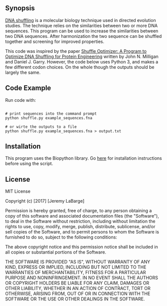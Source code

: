 ## Synopsis
[DNA shuffling](https://en.wikipedia.org/wiki/DNA_shuffling) is a molecular biology technique used in directed evolution studies.  The technique relies on the similarities between two or more DNA sequences.  This program can be used to increase the similarities between two DNA sequences.  After harmonization the two sequence can be shuffled together and screening for improved properties.    

This code was inspired by the paper [Shuffle Optimizer: A Program to Optimize DNA Shuffling for Protein Engineering](https://link.springer.com/protocol/10.1007%2F978-1-4939-6343-0_3) written by John N. Milligan and Daniel J. Garry.  However, the code below uses Python 3, and makes a few different codon choices.  On the whole though the outputs should be largely the same.


## Code Example
Run code with: 

```
 
# print sequences into the command prompt  
python shuffle.py example_sequences.fna 

# or wirte the outputs to a file
python shuffle.py example_sequences.fna > output.txt
```

## Installation

This program uses the Biopython library. Go [here](http://biopython.org/wiki/Download) for installation instructions before using the script.

## License

MIT License

Copyright (c) \[2017\] \[Jeremy LaBarge\]

Permission is hereby granted, free of charge, to any person obtaining a copy
of this software and associated documentation files (the "Software"), to deal
in the Software without restriction, including without limitation the rights
to use, copy, modify, merge, publish, distribute, sublicense, and/or sell
copies of the Software, and to permit persons to whom the Software is
furnished to do so, subject to the following conditions:

The above copyright notice and this permission notice shall be included in all
copies or substantial portions of the Software.

THE SOFTWARE IS PROVIDED "AS IS", WITHOUT WARRANTY OF ANY KIND, EXPRESS OR
IMPLIED, INCLUDING BUT NOT LIMITED TO THE WARRANTIES OF MERCHANTABILITY,
FITNESS FOR A PARTICULAR PURPOSE AND NONINFRINGEMENT. IN NO EVENT SHALL THE
AUTHORS OR COPYRIGHT HOLDERS BE LIABLE FOR ANY CLAIM, DAMAGES OR OTHER
LIABILITY, WHETHER IN AN ACTION OF CONTRACT, TORT OR OTHERWISE, ARISING FROM,
OUT OF OR IN CONNECTION WITH THE SOFTWARE OR THE USE OR OTHER DEALINGS IN THE
SOFTWARE.